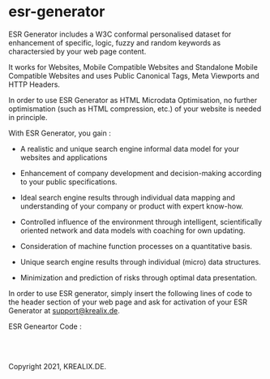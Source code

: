# esr-generator

ESR Generator includes a W3C conformal personalised dataset for enhancement of specific, logic, fuzzy and random keywords as charactersied by your web page content.

It works for Websites, Mobile Compatible Websites and Standalone Mobile Compatible Websites and uses Public Canonical Tags, Meta Viewports and HTTP Headers.

In order to use ESR Generator as HTML Microdata Optimisation, no further optimismation (such as HTML compression, etc.) 
of your website is needed in principle.

With ESR Generator, you gain : 

- A realistic and unique search engine informal data model for your websites and applications 

- Enhancement of company development and decision-making according to your public specifications.

- Ideal search engine results through individual data mapping and understanding of your company or product with expert know-how.

- Controlled influence of the environment through intelligent, scientifically oriented network and data models with coaching for own updating.
	
- Consideration of machine function processes on a quantitative basis. 

- Unique search engine results through individual (micro) data structures.

- Minimization and prediction of risks through optimal data presentation.

In order to use ESR generator, simply insert the following lines of code to the header section of your web page and ask for activation of your ESR Generator at support@krealix.de.

ESR Geneartor Code : 

<script type="text/javascript" src="http://www.krealix.de/yourdomainname/esr_generator_krealix.js"></script>

<br><br>

Copyright 2021, KREALIX.DE.
